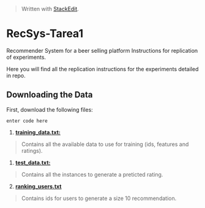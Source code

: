


> Written with [StackEdit](https://stackedit.io/).
# RecSys-Tarea1

Recommender System for a beer selling platform Instructions for replication of experiments.

Here you will find all the replication instructions for the experiments detailed in repo.

 ## Downloading the Data
First, download the following files:

    enter code here

 1. [ **training_data.txt:** 
](https://github.com/paulanavarretec/RecSys-Tarea1/blob/master/training_data.txt.csv)
 > Contains all the available data to use for training (ids, features and ratings).

 1. [ **test_data.txt:** 
](https://github.com/paulanavarretec/RecSys-Tarea1/blob/master/test_rating_data.csv)
 > Contains all the instances to generate a preticted rating.

 2. [**ranking_users.txt**](https://github.com/paulanavarretec/RecSys-Tarea1/blob/master/ranking_users.txt)
> Contains ids for users to generate a size 10 recommendation. 

<!--stackedit_data:
eyJoaXN0b3J5IjpbOTU0NTQ3NzksLTI1NjkyNDQ0NiwtMTU5OD
k4NTA1NSwtNTU1NDAxNjcsLTkxNTA4MzAzNCwxNzQxNzk4NzNd
fQ==
-->